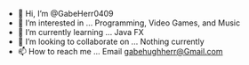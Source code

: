 - 👋 Hi, I’m @GabeHerr0409
- 👀 I’m interested in ... Programming, Video Games, and Music
- 🌱 I’m currently learning ... Java FX
- 💞️ I’m looking to collaborate on ... Nothing currently
- 📫 How to reach me ... Email gabehughherr@Gmail.com

<!---
GabeHerr0409/GabeHerr0409 is a ✨ special ✨ repository because its `README.md` (this file) appears on your GitHub profile.
You can click the Preview link to take a look at your changes.
--->
